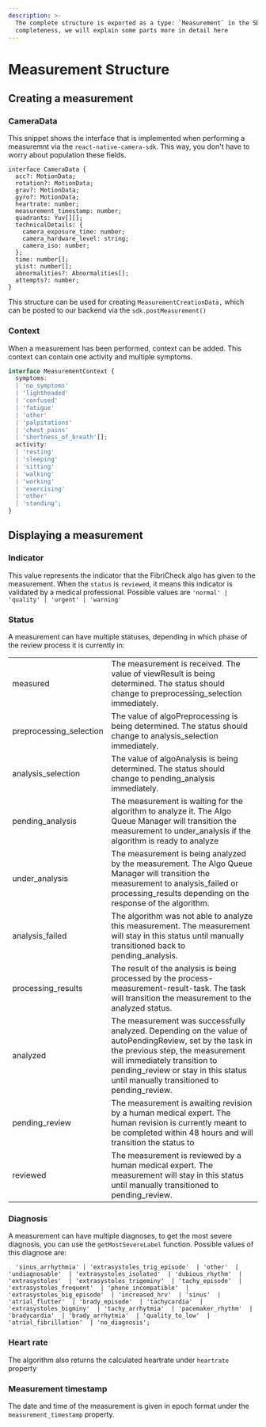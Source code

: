 ```yaml
---
description: >-
  The complete structure is exported as a type: `Measurement` in the SDK. For
  completeness, we will explain some parts more in detail here
---
```


# Measurement Structure

## Creating a measurement

### CameraData

This snippet shows the interface that is implemented when performing a measuremnt via the `react-native-camera-sdk`. This way, you don't have to worry about population these fields.

```
interface CameraData {
  acc?: MotionData;
  rotation?: MotionData;
  grav?: MotionData;
  gyro?: MotionData;
  heartrate: number;
  measurement_timestamp: number;
  quadrants: Yuv[][];
  technicalDetails: {
    camera_exposure_time: number;
    camera_hardware_level: string;
    camera_iso: number;
  };
  time: number[];
  yList: number[];
  abnormalities?: Abnormalities[];
  attempts?: number;
}
```

This structure can be used for creating `MeasurementCreationData,` which can be posted to our backend via the `sdk.postMeasurement()`

### Context

When a measurement has been performed, context can be added. This context can contain one activity and multiple symptoms.&#x20;

```typescript
interface MeasurementContext {
  symptoms:
  | 'no_symptoms'
  | 'lightheaded'
  | 'confused'
  | 'fatigue'
  | 'other'
  | 'palpitations'
  | 'chest_pains'
  | 'shortness_of_breath'[];
  activity:
  | 'resting'
  | 'sleeping'
  | 'sitting'
  | 'walking'
  | 'working'
  | 'exercising'
  | 'other'
  | 'standing';
}
```

## Displaying a measurement

### Indicator

This value represents the indicator that the FibriCheck algo has given to the measurement. When the `status` is `reviewed`, it means this indicator is validated by a medical professional. Possible values are `'normal' | 'quality' | 'urgent' | 'warning'`

### Status

A measurement can have multiple statuses, depending in which phase of the review process it is currently in:

|                          |                                                                                                                                                                                                                                                                     |
| ------------------------ | ------------------------------------------------------------------------------------------------------------------------------------------------------------------------------------------------------------------------------------------------------------------- |
| measured                 | The measurement is received. The value of viewResult is being determined. The status should change to preprocessing\_selection immediately.                                                                                                                         |
| preprocessing\_selection | The value of algoPreprocessing is being determined. The status should change to analysis\_selection immediately.                                                                                                                                                    |
| analysis\_selection      | The value of algoAnalysis is being determined. The status should change to pending\_analysis immediately.                                                                                                                                                           |
| pending\_analysis        | The measurement is waiting for the algorithm to analyze it. The Algo Queue Manager will transition the measurement to under\_analysis if the algorithm is ready to analyze                                                                                          |
| under\_analysis          | The measurement is being analyzed by the measurement. The Algo Queue Manager will transition the measurement to analysis\_failed or processing\_results depending on the response of the algorithm.                                                                 |
| analysis\_failed         | The algorithm was not able to analyze this measurement. The measurement will stay in this status until manually transitioned back to pending\_analysis.                                                                                                             |
| processing\_results      | The result of the analysis is being processed by the process-measurement-result-task. The task will transition the measurement to the analyzed status.                                                                                                              |
| analyzed                 | The measurement was successfully analyzed. Depending on the value of autoPendingReview, set by the task in the previous step, the measurement will immediately transition to pending\_review or stay in this status until manually transitioned to pending\_review. |
| pending\_review          | The measurement is awaiting revision by a human medical expert. The human revision is currently meant to be completed within 48 hours and will transition the status to                                                                                             |
| reviewed                 | The measurement is reviewed by a human medical expert. The measurement will stay in this status until manually transitioned to pending\_review.                                                                                                                     |

### Diagnosis

A measurement can have multiple diagnoses, to get the most severe diagnosis, you can use the `getMostSevereLabel` function. Possible values of this diagnose are:&#x20;

```
  'sinus_arrhythmia' | 'extrasystoles_trig_episode'  | 'other'  | 'undiagnosable'  | 'extrasystoles_isolated'  | 'dubious_rhythm'  | 'extrasystoles'  | 'extrasystoles_trigeminy'  | 'tachy_episode'  | 'extrasystoles_frequent'  | 'phone_incompatible'  | 'extrasystoles_big_episode'  | 'increased_hrv'  | 'sinus'  | 'atrial_flutter'  | 'brady_episode'  | 'tachycardia'  | 'extrasystoles_bigminy'  | 'tachy_arrhytmia'  | 'pacemaker_rhythm'  | 'bradycardia'  | 'brady_arrhytmia'  | 'quality_to_low'  | 'atrial_fibrillation'  | 'no_diagnosis';
```

### Heart rate

The algorithm also returns the calculated heartrate under `heartrate` property

### Measurement timestamp

The date and time of the measurement is given in epoch format under the `measurement_timestamp` property.

